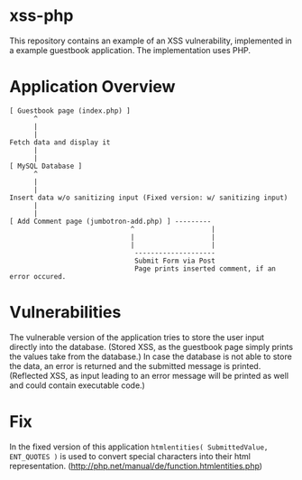 # xss-php
This repository contains an example of an XSS vulnerability, implemented in a example guestbook application. The implementation uses PHP. 

# Application Overview

    [ Guestbook page (index.php) ]
          ^ 
          |
          |
    Fetch data and display it
          |
          |
    [ MySQL Database ]
          ^
          |
          |
    Insert data w/o sanitizing input (Fixed version: w/ sanitizing input) 
          |
          |
    [ Add Comment page (jumbotron-add.php) ] ---------
                                  ^                   |
                                  |                   |
                                  |                   |
                                   --------------------
                                   Submit Form via Post
                                   Page prints inserted comment, if an error occured.
                              
# Vulnerabilities
The vulnerable version of the application tries to store the user input directly into the database. (Stored XSS, as the guestbook page simply prints the values take from the database.) In case the database is not able to store the data, an error is returned and the submitted message is printed. (Reflected XSS, as input leading to an error message will be printed as well and could contain executable code.)

# Fix
In the fixed version of this application `htmlentities( SubmittedValue, ENT_QUOTES )` is used to convert special characters into their html representation. (http://php.net/manual/de/function.htmlentities.php)
